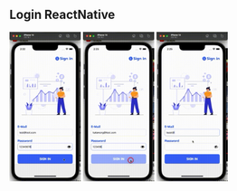 ## Login ReactNative

<img src="/resource/25660209142209092.gif" style="width: 25%;">
<img src="/resource/25660209142319672.gif" style="width: 25%;">
<img src="/resource/25660209142519462.gif" style="width: 25%;">
